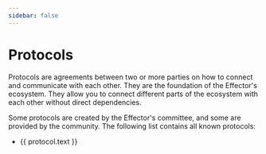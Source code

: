```yaml
---
sidebar: false
---
```


# Protocols

Protocols are agreements between two or more parties on how to connect and communicate with each other. They are the foundation of the Effector's ecosystem. They allow you to connect different parts of the ecosystem with each other without direct dependencies.

Some protocols are created by the Effector's committee, and some are provided by the community. The following list contains all known protocols:

<script setup>
    import { data as protocols } from './protocols.data'
</script>

<ul>
    <li v-for="protocol in protocols"><a :href="protocol.link">{{ protocol.text }}</a></li>
</ul>
